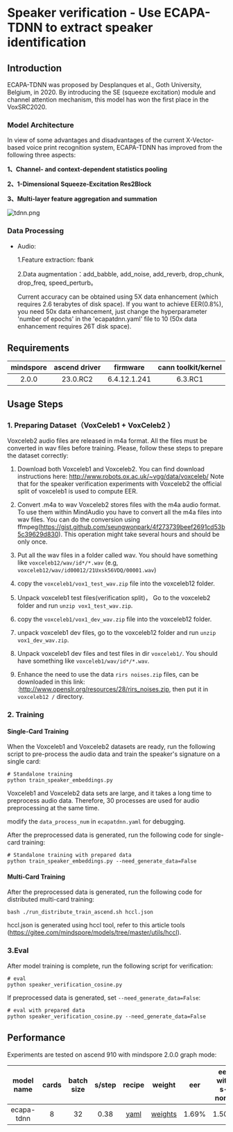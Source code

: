# Speaker verification - Use ECAPA-TDNN to extract speaker identification


## Introduction

ECAPA-TDNN was proposed by Desplanques et al., Goth University, Belgium, in 2020. By introducing the SE (squeeze excitation) module and channel attention mechanism, this model has won the first place in the VoxSRC2020.

### Model Architecture

In view of some advantages and disadvantages of the current X-Vector-based voice print recognition system, ECAPA-TDNN has improved from the following three aspects:

**1、Channel- and context-dependent statistics pooling**

**2、1-Dimensional Squeeze-Excitation Res2Block**

**3、Multi-layer feature aggregation and summation**

![tdnn.png](https://github.com/mindspore-lab/mindaudio/blob/main/tests/result/tdnn.png?raw=true)

### Data Processing

- Audio:

  1.Feature extraction: fbank

  2.Data augmentation：add_babble, add_noise, add_reverb, drop_chunk, drop_freq, speed_perturb。

     Current accuracy can be obtained using 5X data enhancement (which requires 2.6 terabytes of disk space). If you want to achieve EER(0.8%), you need 50x data enhancement, just change the hyperparameter 'number of epochs' in the 'ecapatdnn.yaml' file to 10 (50x data enhancement requires 26T disk space).

## Requirements
| mindspore     |   ascend driver        | firmware     |  cann toolkit/kernel    |
|:-------------:|:----------------------:|:------------:|:-----------------------:|
|     2.0.0     |   23.0.RC2             | 6.4.12.1.241 |  6.3.RC1                |


## Usage Steps

### 1. Preparing Dataset（VoxCeleb1 + VoxCeleb2 ）

Voxceleb2 audio files are released in m4a format. All the files must be converted in wav files before training. Please, follow these steps to prepare the dataset correctly:

1. Download both Voxceleb1 and Voxceleb2.
You can find download instructions here: http://www.robots.ox.ac.uk/~vgg/data/voxceleb/
Note that for the speaker verification experiments with Voxceleb2 the official split of voxceleb1 is used to compute EER.

2. Convert .m4a to wav
Voxceleb2 stores files with the m4a audio format. To use them within MindAudio you have to convert all the m4a files into wav files.
You can do the conversion using ffmpeg(https://gist.github.com/seungwonpark/4f273739beef2691cd53b5c39629d830). This operation might take several hours and should be only once.

3. Put all the wav files in a folder called wav. You should have something like `voxceleb12/wav/id*/*.wav` (e.g, `voxceleb12/wav/id00012/21Uxsk56VDQ/00001.wav`)

4. copy the `voxceleb1/vox1_test_wav.zip` file into the voxceleb12 folder.

5. Unpack voxceleb1 test files(verification split)， Go to the voxceleb2 folder and run `unzip vox1_test_wav.zip`.

6. copy the `voxceleb1/vox1_dev_wav.zip` file into the voxceleb12 folder.

7. unpack voxceleb1 dev files, go to the voxceleb12 folder and run `unzip vox1_dev_wav.zip`.

8. Unpack voxceleb1 dev files and test files in dir `voxceleb1/`. You should have something like `voxceleb1/wav/id*/*.wav`.

9. Enhance the need to use the data ` rirs noises.zip ` files, can be downloaded in this link: :http://www.openslr.org/resources/28/rirs_noises.zip, then put it in ` voxceleb12 / ` directory.

### 2. Training

#### Single-Card Training

When the Voxceleb1 and Voxceleb2 datasets are ready, run the following script to pre-process the audio data and train the speaker's signature on a single card:

```shell
# Standalone training
python train_speaker_embeddings.py
```


Voxceleb1 and Voxceleb2 data sets are large, and it takes a long time to preprocess audio data. Therefore, 30 processes are used for audio preprocessing at the same time.

modify the `data_process_num` in `ecapatdnn.yaml` for debugging.

After the preprocessed data is generated, run the following code for single-card training:

```shell
# Standalone training with prepared data
python train_speaker_embeddings.py --need_generate_data=False
```

#### Multi-Card Training

After the preprocessed data is generated, run the following code for distributed multi-card training:

`bash ./run_distribute_train_ascend.sh hccl.json`

hccl.json  is generated using hccl tool, refer to this article tools (https://gitee.com/mindspore/models/tree/master/utils/hccl).

### 3.Eval

After model training is complete, run the following script for verification:

```shell
# eval
python speaker_verification_cosine.py
```

If preprocessed data is generated, set `--need_generate_data=False`:

```shell
# eval with prepared data
python speaker_verification_cosine.py --need_generate_data=False
```



## **Performance**

Experiments are tested on ascend 910 with mindspore 2.0.0 graph mode:

| model name | cards | batch size | s/step | recipe | weight | eer | eer with s-norm |
|:----------:|:-----:|:----------:|:------:|:------:|:------:|:---:|:---------------:|
| ecapa-tdnn |   8   |   32       |  0.38  | [yaml](https://github.com/mindspore-lab/mindaudio/blob/main/examples/ECAPA-TDNN/ecapatdnn.yaml) | [weights](https://download.mindspore.cn/toolkits/mindaudio/ecapatdnn/ecapatdnn_vox12.ckpt)| 1.69% | 1.50%   |

